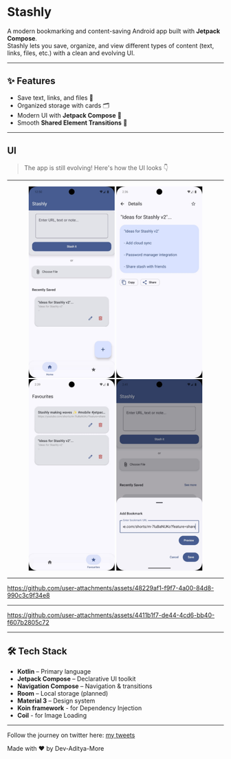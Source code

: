 # Stashly  

A modern bookmarking and content-saving Android app built with **Jetpack Compose**.  
Stashly lets you save, organize, and view different types of content (text, links, files, etc.) with a clean and evolving UI.  

---

## ✨ Features
- Save text, links, and files 📑  
- Organized storage with cards 🗂  
- Modern UI with **Jetpack Compose** 🎨  
- Smooth **Shared Element Transitions** 🔄  

---

## UI 

> The app is still evolving! Here's how the UI looks 👇

<hr>

<p align="center">
  <img src="assets/2.png" alt="Screen 1" width="200"/>
  <img src="assets/3.png" alt="Screen 2" width="200"/>
  <img src="assets/4.png" alt="Screen 3" width="200"/>
  <img src="assets/5.png" alt="Screen 4" width="200"/>
</p>

---  

https://github.com/user-attachments/assets/48229af1-f9f7-4a00-84d8-990c3c9f34e8

<hr>

https://github.com/user-attachments/assets/4411b1f7-de44-4cd6-bb40-f607b2805c72

---

## 🛠️ Tech Stack
- **Kotlin** – Primary language  
- **Jetpack Compose** – Declarative UI toolkit  
- **Navigation Compose** – Navigation & transitions  
- **Room** – Local storage (planned)  
- **Material 3** – Design system
- **Koin framework** - for Dependency Injection
- **Coil** - for Image Loading

---

Follow the journey on twitter here:
[my tweets](https://x.com/Adityaastwt)


Made with ❤️ by Dev-Aditya-More
